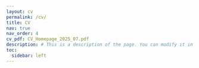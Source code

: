 ```yaml
---
layout: cv
permalink: /cv/
title: CV
nav: true
nav_order: 4
cv_pdf: CV_Homepage_2025_07.pdf
description: # This is a description of the page. You can modify it in 'pages/_cv.md'. You can also change or remove the top pdf download button.
toc:
  sidebar: left
---
```

